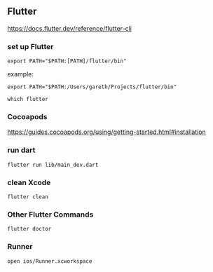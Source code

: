 ## Flutter
https://docs.flutter.dev/reference/flutter-cli

### set up Flutter

```
export PATH="$PATH:[PATH]/flutter/bin"
```
example:
```
export PATH="$PATH:/Users/gareth/Projects/flutter/bin"
```

```
which flutter
```
### Cocoapods

https://guides.cocoapods.org/using/getting-started.html#installation


### run dart

```
flutter run lib/main_dev.dart
```

### clean Xcode
```
flutter clean
```

### Other Flutter Commands

```
flutter doctor
```

### Runner
```
open ios/Runner.xcworkspace
```
